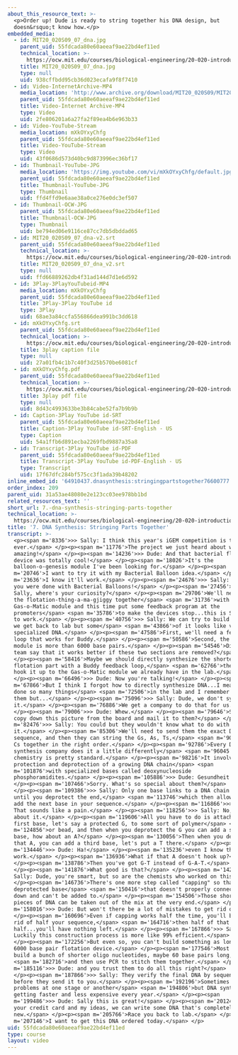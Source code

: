 ```yaml
---
about_this_resource_text: >-
  <p>Order up! Dude is ready to string together his DNA design, but
  doesn&rsquo;t know how.</p>
embedded_media:
  - id: MIT20_020S09_07_dna.jpg
    parent_uid: 55fdcada80e60aeeaf9ae22bd4ef11ed
    technical_location: >-
      https://ocw.mit.edu/courses/biological-engineering/20-020-introduction-to-biological-engineering-design-spring-2009/biobuilder-animations/7.-dna-synthesis-stringing-parts-together/MIT20_020S09_07_dna.jpg
    title: MIT20_020S09_07_dna.jpg
    type: null
    uid: 938cffbdd95cb36d023ecafa9f8f7410
  - id: Video-InternetArchive-MP4
    media_location: 'http://www.archive.org/download/MIT20_020S09/MIT20_020S09_dna.mp4'
    parent_uid: 55fdcada80e60aeeaf9ae22bd4ef11ed
    title: Video-Internet Archive-MP4
    type: Video
    uid: 2fe806201a6a27fa2f89ea4b6e963b33
  - id: Video-YouTube-Stream
    media_location: mXkOYxyChfg
    parent_uid: 55fdcada80e60aeeaf9ae22bd4ef11ed
    title: Video-YouTube-Stream
    type: Video
    uid: 43f0686d573d40bc9d873996ec36bf17
  - id: Thumbnail-YouTube-JPG
    media_location: 'https://img.youtube.com/vi/mXkOYxyChfg/default.jpg'
    parent_uid: 55fdcada80e60aeeaf9ae22bd4ef11ed
    title: Thumbnail-YouTube-JPG
    type: Thumbnail
    uid: ffd4ffd9e6aae38a0ce276e0dc3ef507
  - id: Thumbnail-OCW-JPG
    parent_uid: 55fdcada80e60aeeaf9ae22bd4ef11ed
    title: Thumbnail-OCW-JPG
    type: Thumbnail
    uid: be794ed06e9116ce87cc7db5dbddad65
  - id: MIT20_020S09_07_dna-v2.srt
    parent_uid: 55fdcada80e60aeeaf9ae22bd4ef11ed
    technical_location: >-
      https://ocw.mit.edu/courses/biological-engineering/20-020-introduction-to-biological-engineering-design-spring-2009/biobuilder-animations/7.-dna-synthesis-stringing-parts-together/MIT20_020S09_07_dna-v2.srt
    title: MIT20_020S09_07_dna_v2.srt
    type: null
    uid: ffd66889262db4f31ad144d7d1e6d592
  - id: 3Play-3PlayYouTubeid-MP4
    media_location: mXkOYxyChfg
    parent_uid: 55fdcada80e60aeeaf9ae22bd4ef11ed
    title: 3Play-3Play YouTube id
    type: 3Play
    uid: 68ae3a84ccfa556866dea991bc3dd618
  - id: mXkOYxyChfg.srt
    parent_uid: 55fdcada80e60aeeaf9ae22bd4ef11ed
    technical_location: >-
      https://ocw.mit.edu/courses/biological-engineering/20-020-introduction-to-biological-engineering-design-spring-2009/biobuilder-animations/7.-dna-synthesis-stringing-parts-together/mXkOYxyChfg.srt
    title: 3play caption file
    type: null
    uid: 27a01fb4c1b7c40f3d25b570be6081cf
  - id: mXkOYxyChfg.pdf
    parent_uid: 55fdcada80e60aeeaf9ae22bd4ef11ed
    technical_location: >-
      https://ocw.mit.edu/courses/biological-engineering/20-020-introduction-to-biological-engineering-design-spring-2009/biobuilder-animations/7.-dna-synthesis-stringing-parts-together/mXkOYxyChfg.pdf
    title: 3play pdf file
    type: null
    uid: 8d43c4993633be3b84cabe52fa7b9b9b
  - id: Caption-3Play YouTube id-SRT
    parent_uid: 55fdcada80e60aeeaf9ae22bd4ef11ed
    title: Caption-3Play YouTube id-SRT-English - US
    type: Caption
    uid: 54a1ffb6d891ecba2269fbd9887a35a8
  - id: Transcript-3Play YouTube id-PDF
    parent_uid: 55fdcada80e60aeeaf9ae22bd4ef11ed
    title: Transcript-3Play YouTube id-PDF-English - US
    type: Transcript
    uid: 17f67dfc284bf575cc3f1ada39b48202
inline_embed_id: '64910437.dnasynthesis:stringingpartstogether76600777'
order_index: 209
parent_uid: 31a53ae48080e2e123cc03ee978bb1bd
related_resources_text: ''
short_url: 7.-dna-synthesis-stringing-parts-together
technical_location: >-
  https://ocw.mit.edu/courses/biological-engineering/20-020-introduction-to-biological-engineering-design-spring-2009/biobuilder-animations/7.-dna-synthesis-stringing-parts-together
title: '7. DNA Synthesis: Stringing Parts Together'
transcript: >-
  <p><span m='8336'>>> Sally: I think this year's iGEM competition is the best
  ever.</span> </p><p><span m='11776'>The project we just heard about was
  amazing!</span> </p><p><span m='14236'>>> Dude: And that bacterial flotation
  device was totally cool!</span> </p><p><span m='18026'>It's the
  balloon-o-genesis module I've been looking for.</span> </p><p><span
  m='20746'>I want to try it with my Bacterial Balloon idea.</span> </p><p><span
  m='23636'>I know it'll work.</span> </p><p><span m='24676'>>> Sally: I thought
  you were done with Bacterial Balloons!</span> </p><p><span m='27456'>>> Dude:
  Sally, where's your curiosity?</span> </p><p><span m='29706'>We'll need to put
  the flotation-thing-a-ma-gjiggy together</span> <span m='31736'>with the
  Gas-o-Matic module and this time put some feedback program at the
  promoters</span> <span m='35786'>to make the devices stop...this is SO going
  to work.</span> </p><p><span m='40756'>>> Sally: We can try to build it when
  we get back to lab but some</span> <span m='43866'>of it looks like very
  specialized DNA.</span> </p><p><span m='47586'>First, we'll need a feedback
  loop that works for Buddy.</span> </p><p><span m='50586'>Second, the flotation
  module is more than 6000 base pairs.</span> </p><p><span m='54546'>Didn't that
  team say that it works better if these two sections are removed?</span>
  </p><p><span m='58416'>Maybe we should directly synthesize the shorter
  flotation part with a Buddy feedback loop,</span> <span m='62766'>then we can
  hook it up to the Gas-o-Matic module we already have in the lab.</span>
  </p><p><span m='66496'>>> Dude: Now you're talking!</span> </p><p><span
  m='67866'>But I think I forgot how to directly synthesize DNA...I mean we've
  done so many things</span> <span m='72506'>in the lab and I remember a lot of
  them but...</span> </p><p><span m='75096'>>> Sally: Dude, we don't synthesize
  it.</span> </p><p><span m='76886'>We get a company to do that for us.</span>
  </p><p><span m='79006'>>> Dude: Whew.</span> </p><p><span m='79646'>So do I
  copy down this picture from the board and mail it to them?</span> </p><p><span
  m='82476'>>> Sally: You could but they wouldn't know what to do with
  it.</span> </p><p><span m='85306'>We'll need to send them the exact DNA
  sequence, and then they can string the Gs, As, Ts,</span> <span m='90926'>and
  Cs together in the right order.</span> </p><p><span m='92786'>Every DNA
  synthesis company does it a little differently</span> <span m='96045'>but the
  chemistry is pretty standard.</span> </p><p><span m='98216'>It involves
  protection and deprotection of a growing DNA chain</span> <span
  m='101876'>with specialized bases called deoxynucleoside
  phosphoramidites.</span> </p><p><span m='105886'>>> Dude: Gesundheit!</span>
  </p><p><span m='107466'>Sorry. What's so special about them?</span>
  </p><p><span m='109386'>>> Sally: Only one base links to a DNA chain at a time
  until you deprotect the end,</span> <span m='113746'>which then allows you to
  add the next base in your sequence.</span> </p><p><span m='116866'>>> Dude:
  That sounds like a pain.</span> </p><p><span m='118256'>>> Sally: No, think
  about it.</span> </p><p><span m='119606'>All you have to do is attach your
  first base, let's say a protected G, to some sort of polymer</span> <span
  m='124856'>or bead, and then when you deprotect the G you can add a second
  base, how about an A?</span> </p><p><span m='130056'>Then when you deprotect
  that A, you can add a third base, let's put a T there.</span> </p><p><span
  m='134446'>>> Dude: Ha!</span> </p><p><span m='135236'>even I know that won't
  work.</span> </p><p><span m='136936'>What if that A doesn't hook up?</span>
  </p><p><span m='138786'>Then you've got G-T instead of G-A-T.</span>
  </p><p><span m='141876'>What good is that?</span> </p><p><span m='142986'>>>
  Sally: Dude, you're smart, but so are the chemists who worked on this.</span>
  </p><p><span m='146736'>There's one more step called "capping" so that any
  deprotected base</span> <span m='150416'>that doesn't properly connect is shut
  down and can't be added to.</span> </p><p><span m='154506'>Those shorter
  pieces of DNA can be taken out of the mix at the very end.</span> </p><p><span
  m='158016'>>> Dude: But won't there be a lot of mistakes to get rid of?</span>
  </p><p><span m='160696'>Even if capping works half the time, you'll be getting
  rid of half your sequence,</span> <span m='164716'>then half of that
  half...you'll have nothing left.</span> </p><p><span m='167866'>>> Sally:
  Luckily this construction process is more like 99% efficient.</span>
  </p><p><span m='172256'>But even so, you can't build something as long as this
  6000 base pair flotation device.</span> </p><p><span m='177546'>Most companies
  build a bunch of shorter oligo nucleotides, maybe 60 base pairs long,</span>
  <span m='182716'>and then use PCR to stitch them together.</span> </p><p><span
  m='185116'>>> Dude: and you trust them to do all this right?</span>
  </p><p><span m='187866'>>> Sally: They verify the final DNA by sequencing it
  before they send it to you.</span> </p><p><span m='192196'>Sometimes there are
  problems at one stage or another</span> <span m='194806'>but DNA synthesis is
  getting faster and less expensive every year.</span> </p><p><span
  m='199486'>>> Dude: Sally this is great!</span> </p><p><span m='201246'>With
  your credit card and my ideas, we can write some DNA that's completely
  new.</span> </p><p><span m='205766'>Race you back to lab.</span> </p><p><span
  m='207146'>I want to get this DNA ordered today.</span> </p>
uid: 55fdcada80e60aeeaf9ae22bd4ef11ed
type: course
layout: video
---
```

